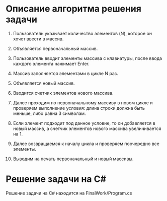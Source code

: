 # Описание алгоритма решения задачи

1. Пользователь указывает количество элементов (N), которое он хочет ввести в массив.

2. Объявляется первоначальный массив.

3. Пользователь вводит элементы массива с клавиатуры, после ввода каждого элемента нажимает Enter.

4. Массив заполняется элементами в цикле N раз.

5. Объявляется новый массив.

6. Вводится счетчик элементов нового массива.

7. Далее проходим по первоначальному массиву в новом цикле и проверяем выполнение условия: длина строки должна быть меньше, либо равна 3 символам.

8. Если элемент подходит под данное условие, то он добавляется в новый массив, а счетчик элементов нового массива увеличивается на 1.

9. Далее возвращаемся к началу цикла и проверяем поочередно все элементы. 

10. Выводим на печать первоначальный и новый массивы.


# Решение задачи на С#

Решение задачи на С# находится на FinalWork/Program.cs